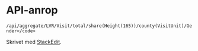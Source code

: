 # API-anrop

`/api/aggregate/LVR/Visit/total/share(Height(165))/county(VisitUnit)/Gender</code>`
<div id="dump"><script>visualize('https://stratum.registercentrum.se/api/aggregate/LVR/Visit/total/count/county(VisitUnit)/VisitUnit?apikey=bK3H9bwaG4o=');</script>
</div>

Skrivet med [<i class="icon-provider-stackedit"></i> StackEdit](https://stackedit.io/).
